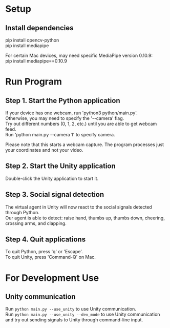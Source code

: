 # Setup 
## Install dependencies 
pip install opencv-python  
pip install mediapipe

For certain Mac devices, may need specific MediaPipe version 0.10.9:   
pip install mediapipe==0.10.9

# Run Program  

## Step 1. Start the Python application 
If your device has one webcam, run 'python3 python/main.py'.  
Otherwise, you may need to specify the '--camera' flag.  
Try out different numbers (0, 1, 2, etc.) until you are able to get webcam feed.  
Run 'python main.py --camera 1' to specify camera.

Please note that this starts a webcam capture. The program processes just your coordinates and not your video.  

## Step 2. Start the Unity application
Double-click the Unity application to start it.   

## Step 3. Social signal detection 
The virtual agent in Unity will now react to the social signals detected through Python.  
Our agent is able to detect: raise hand, thumbs up, thumbs down, cheering, crossing arms, and clapping. 

## Step 4. Quit applications
To quit Python, press 'q' or 'Escape'.  
To quit Unity, press 'Command-Q' on Mac. 

# For Development Use

## Unity communication 
Run ```python main.py --use_unity``` to use Unity communication.  
Run ```python main.py --use_unity --dev_mode``` to use Unity communication and try out sending signals to Unity through command-line input. 